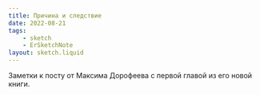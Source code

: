 ```yaml
---
title: Причина и следствие
date: 2022-08-21
tags:
    - sketch
    - ErSketchNote
layout: sketch.liquid
---
```


Заметки к посту от Максима Дорофеева с первой главой из его новой книги.
